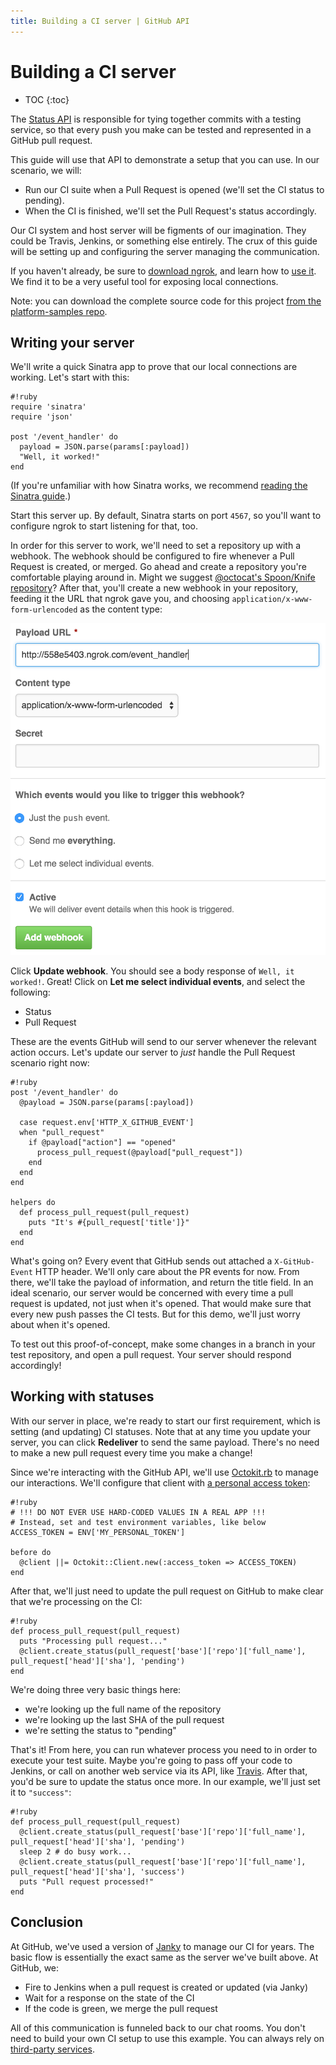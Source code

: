 ```yaml
---
title: Building a CI server | GitHub API
---
```


# Building a CI server

* TOC
{:toc}

The [Status API][status API] is responsible for tying together commits with
a testing service, so that every push you make can be tested and represented
in a GitHub pull request.

This guide will use that API to demonstrate a setup that you can use.
In our scenario, we will:

* Run our CI suite when a Pull Request is opened (we'll set the CI status to pending).
* When the CI is finished, we'll set the Pull Request's status accordingly.

Our CI system and host server will be figments of our imagination. They could be
Travis, Jenkins, or something else entirely. The crux of this guide will be setting up
and configuring the server managing the communication.

If you haven't already, be sure to [download ngrok][ngrok], and learn how
to [use it][using ngrok]. We find it to be a very useful tool for exposing local
connections.

Note: you can download the complete source code for this project
[from the platform-samples repo][platform samples].

## Writing your server

We'll write a quick Sinatra app to prove that our local connections are working.
Let's start with this:

    #!ruby
    require 'sinatra'
    require 'json'

    post '/event_handler' do
      payload = JSON.parse(params[:payload])
      "Well, it worked!"
    end


(If you're unfamiliar with how Sinatra works, we recommend [reading the Sinatra guide][Sinatra].)

Start this server up. By default, Sinatra starts on port `4567`, so you'll want
to configure ngrok to start listening for that, too.

In order for this server to work, we'll need to set a repository up with a webhook.
The webhook should be configured to fire whenever a Pull Request is created, or merged.
Go ahead and create a repository you're comfortable playing around in. Might we
suggest [@octocat's Spoon/Knife repository](https://github.com/octocat/Spoon-Knife)?
After that, you'll create a new webhook in your repository, feeding it the URL
that ngrok gave you, and choosing `application/x-www-form-urlencoded` as the
content type:

![A new ngrok URL](/assets/images/webhook_sample_url.png)

Click **Update webhook**. You should see a body response of `Well, it worked!`.
Great! Click on **Let me select individual events**, and select the following:

* Status
* Pull Request

These are the events GitHub will send to our server whenever the relevant action
occurs. Let's update our server to *just* handle the Pull Request scenario right now:

    #!ruby
    post '/event_handler' do
      @payload = JSON.parse(params[:payload])

      case request.env['HTTP_X_GITHUB_EVENT']
      when "pull_request"
        if @payload["action"] == "opened"
          process_pull_request(@payload["pull_request"])
        end
      end
    end

    helpers do
      def process_pull_request(pull_request)
        puts "It's #{pull_request['title']}"
      end
    end

What's going on? Every event that GitHub sends out attached a `X-GitHub-Event`
HTTP header. We'll only care about the PR events for now. From there, we'll
take the payload of information, and return the title field. In an ideal scenario,
our server would be concerned with every time a pull request is updated, not just
when it's opened. That would make sure that every new push passes the CI tests.
But for this demo, we'll just worry about when it's opened.

To test out this proof-of-concept, make some changes in a branch in your test
repository, and open a pull request. Your server should respond accordingly!

## Working with statuses

With our server in place, we're ready to start our first requirement, which is
setting (and updating) CI statuses. Note that at any time you update your server,
you can click **Redeliver** to send the same payload. There's no need to make a
new pull request every time you make a change!

Since we're interacting with the GitHub API, we'll use [Octokit.rb][octokit.rb]
to manage our interactions. We'll configure that client with
[a personal access token][access token]:

    #!ruby
    # !!! DO NOT EVER USE HARD-CODED VALUES IN A REAL APP !!!
    # Instead, set and test environment variables, like below
    ACCESS_TOKEN = ENV['MY_PERSONAL_TOKEN']

    before do
      @client ||= Octokit::Client.new(:access_token => ACCESS_TOKEN)
    end

After that, we'll just need to update the pull request on GitHub to make clear
that we're processing on the CI:

    #!ruby
    def process_pull_request(pull_request)
      puts "Processing pull request..."
      @client.create_status(pull_request['base']['repo']['full_name'], pull_request['head']['sha'], 'pending')
    end

We're doing three very basic things here:

* we're looking up the full name of the repository
* we're looking up the last SHA of the pull request
* we're setting the status to "pending"

That's it! From here, you can run whatever process you need to in order to execute
your test suite. Maybe you're going to pass off your code to Jenkins, or call
on another web service via its API, like [Travis][travis api]. After that, you'd
be sure to update the status once more. In our example, we'll just set it to `"success"`:

    #!ruby
    def process_pull_request(pull_request)
      @client.create_status(pull_request['base']['repo']['full_name'], pull_request['head']['sha'], 'pending')
      sleep 2 # do busy work...
      @client.create_status(pull_request['base']['repo']['full_name'], pull_request['head']['sha'], 'success')
      puts "Pull request processed!"
    end

## Conclusion

At GitHub, we've used a version of [Janky][janky] to manage our CI for years.
The basic flow is essentially the exact same as the server we've built above.
At GitHub, we:

* Fire to Jenkins when a pull request is created or updated (via Janky)
* Wait for a response on the state of the CI
* If the code is green, we merge the pull request

All of this communication is funneled back to our chat rooms. You don't need to
build your own CI setup to use this example.
You can always rely on [third-party services][integrations].

[deploy API]: /v3/repos/deployments/
[status API]: /v3/repos/statuses/
[ngrok]: https://ngrok.com/
[using ngrok]: /webhooks/configuring/#using-ngrok
[platform samples]: https://github.com/github/platform-samples/tree/master/api/ruby/building-a-ci-server
[Sinatra]: http://www.sinatrarb.com/
[webhook]: /webhooks/
[octokit.rb]: https://github.com/octokit/octokit.rb
[access token]: https://help.github.com/articles/creating-an-access-token-for-command-line-use
[travis api]: https://api.travis-ci.org/docs/
[janky]: https://github.com/github/janky
[heaven]: https://github.com/atmos/heaven
[hubot]: https://github.com/github/hubot
[integrations]: https://github.com/integrations
